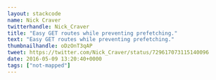 ```yaml
---
layout: stackcode
name: Nick Craver
twitterhandle: Nick_Craver
title: "Easy GET routes while preventing prefetching."
text: "Easy GET routes while preventing prefetching."
thumbnailhandle: oDzOnT3qAP
tweet: https://twitter.com/Nick_Craver/status/729617073115140096
date: 2016-05-09 13:20:40+0000
tags: ["not-mapped"]
---
```

